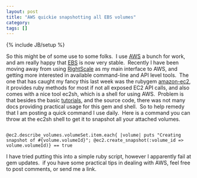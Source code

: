 ```yaml
---
layout: post
title: "AWS quickie snapshotting all EBS volumes"
category: 
tags: []
---
```

{% include JB/setup %}

So this might be of some use to some folks.  I use <a title="AWS" href="http://aws.amazon.com" target="_blank">AWS</a> a bunch for work, and am really happy that <a title="EBS" href="http://aws.amazon.com/ebs/" target="_blank">EBS</a> is now very stable.  Recently I have been moving away from using <a title="RightScale" href="http://www.rightscale.com/" target="_blank">RightScale</a> as my main interface to AWS, and getting more interested in available command-line and API level tools.  The one that has caught my fancy this last week was the rubygem <a title="amazon-ec2" href="http://github.com/grempe/amazon-ec2/tree/master" target="_blank">amazon-ec2</a>, <!--more-->it provides ruby methods for most if not all exposed EC2 API calls, and also comes with a nice tool ec2sh, which is a shell for using AWS.  Problem is that besides the basic <a title="tutorials" href="http://www.fiveclouds.com/2008/05/03/getting-off-the-ground-with-ec2/" target="_blank">tutorials</a>, and the source code, there was not many docs providing practical usage for this gem and shell.  So to help remedy that I am posting a quick command I use daily.  Here is a command you can throw at the ec2sh shell to get it to snapshot all your attached volumes.

<code>
@ec2.describe_volumes.volumeSet.item.each{ |volume| puts "Creating snapshot of #{volume.volumeId}"; @ec2.create_snapshot(:volume_id =&gt; volume.volumeId)} == true
</code>

I have tried putting this into a simple ruby script, however I apparently fail at gem updates.  if you have some practical tips in dealing with AWS, feel free to post comments, or send me a link.
